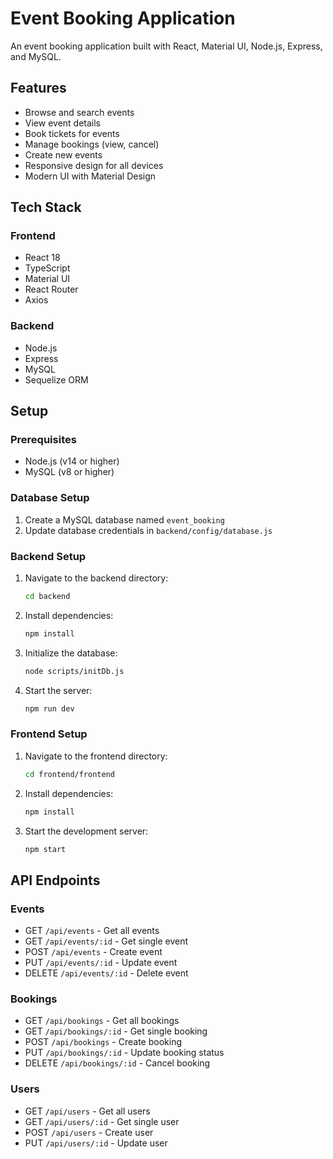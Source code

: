 # Event Booking Application

An event booking application built with React, Material UI, Node.js, Express, and MySQL.

## Features

- Browse and search events
- View event details
- Book tickets for events
- Manage bookings (view, cancel)
- Create new events
- Responsive design for all devices
- Modern UI with Material Design

## Tech Stack

### Frontend
- React 18
- TypeScript
- Material UI
- React Router
- Axios

### Backend
- Node.js
- Express
- MySQL
- Sequelize ORM

## Setup

### Prerequisites
- Node.js (v14 or higher)
- MySQL (v8 or higher)

### Database Setup
1. Create a MySQL database named `event_booking`
2. Update database credentials in `backend/config/database.js`

### Backend Setup
1. Navigate to the backend directory:
   ```bash
   cd backend
   ```
2. Install dependencies:
   ```bash
   npm install
   ```
3. Initialize the database:
   ```bash
   node scripts/initDb.js
   ```
4. Start the server:
   ```bash
   npm run dev
   ```

### Frontend Setup
1. Navigate to the frontend directory:
   ```bash
   cd frontend/frontend
   ```
2. Install dependencies:
   ```bash
   npm install
   ```
3. Start the development server:
   ```bash
   npm start
   ```

## API Endpoints

### Events
- GET `/api/events` - Get all events
- GET `/api/events/:id` - Get single event
- POST `/api/events` - Create event
- PUT `/api/events/:id` - Update event
- DELETE `/api/events/:id` - Delete event

### Bookings
- GET `/api/bookings` - Get all bookings
- GET `/api/bookings/:id` - Get single booking
- POST `/api/bookings` - Create booking
- PUT `/api/bookings/:id` - Update booking status
- DELETE `/api/bookings/:id` - Cancel booking

### Users
- GET `/api/users` - Get all users
- GET `/api/users/:id` - Get single user
- POST `/api/users` - Create user
- PUT `/api/users/:id` - Update user
